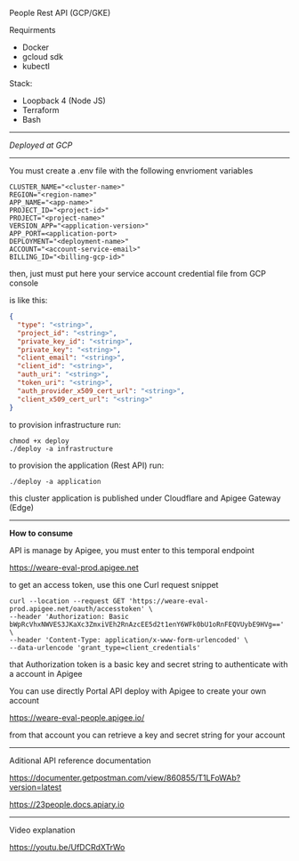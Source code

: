 People Rest API (GCP/GKE)

Requirments

- Docker
- gcloud sdk
- kubectl

Stack:
 - Loopback 4 (Node JS)
 - Terraform
 - Bash
 
---
 
*Deployed at GCP*

---

You must create a .env file with the following envrioment variables

```dotenv
CLUSTER_NAME="<cluster-name>"
REGION="<region-name>"
APP_NAME="<app-name>"
PROJECT_ID="<project-id>"
PROJECT="<project-name>"
VERSION_APP="<application-version>"
APP_PORT=<application-port>
DEPLOYMENT="<deployment-name>"
ACCOUNT="<account-service-email>"
BILLING_ID="<billing-gcp-id>"
```

then, just must put here your service account credential file from GCP console

is like this:

```json
{
  "type": "<string>",
  "project_id": "<string>",
  "private_key_id": "<string>",
  "private_key": "<string>",
  "client_email": "<string>",
  "client_id": "<string>",
  "auth_uri": "<string>",
  "token_uri": "<string>",
  "auth_provider_x509_cert_url": "<string>",
  "client_x509_cert_url": "<string>"
}
```

to provision infrastructure run:

```shell script
chmod +x deploy
./deploy -a infrastructure
```

to provision the application (Rest API) run:

```shell script
./deploy -a application
```
this cluster application is published under Cloudflare and Apigee Gateway (Edge)

---

**How to consume**

API is manage by Apigee, you must enter to this temporal endpoint

https://weare-eval-prod.apigee.net

to get an access token, use this one Curl request snippet

```shell script
curl --location --request GET 'https://weare-eval-prod.apigee.net/oauth/accesstoken' \
--header 'Authorization: Basic bWpRcVhxNWVES3JKaXc3ZmxiVEh2RnAzcEE5d2t1enY6WFk0bU1oRnFEQVUybE9HVg==' \
--header 'Content-Type: application/x-www-form-urlencoded' \
--data-urlencode 'grant_type=client_credentials'
```

that Authorization token is a basic key and secret string to authenticate with a account in Apigee

You can use directly Portal API deploy with Apigee to create your own account

https://weare-eval-people.apigee.io/

from that account you can retrieve a key and secret string for your account

---

Aditional API reference documentation

https://documenter.getpostman.com/view/860855/T1LFoWAb?version=latest

https://23people.docs.apiary.io



---

Video explanation

https://youtu.be/UfDCRdXTrWo








